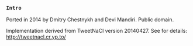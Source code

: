 
### `Intro`

Ported in 2014 by Dmitry Chestnykh and Devi Mandiri.
Public domain.

Implementation derived from TweetNaCl version 20140427.
See for details: http://tweetnacl.cr.yp.to/